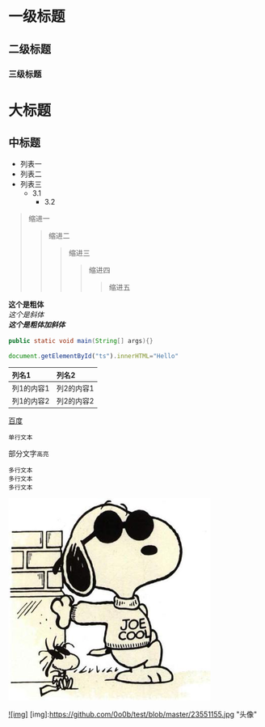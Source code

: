 # 一级标题
## 二级标题
### 三级标题

大标题
====

中标题
----

* 列表一
* 列表二
* 列表三
  * 3.1
    * 3.2

>缩进一
>>缩进二
>>>缩进三
>>>>缩进四
>>>>>缩进五

**这个是粗体**<br>
*这个是斜体*<br>
***这个是粗体加斜体***

```Java
public static void main(String[] args){}
```

```javascript
document.getElementById("ts").innerHTML="Hello"
```

|列名1|列名2|
|:---|:---|
|列1的内容1|列2的内容1|
|列1的内容2|列2的内容2|

[百度](https://www.baidu.com "别点")

    单行文本

部分文字`高亮`

    多行文本
    多行文本
    多行文本

![头像](https://github.com/0o0b/test/blob/master/23551155.jpg)

[![img]](https://github.com/0o0b)
[img]:https://github.com/0o0b/test/blob/master/23551155.jpg "头像"
